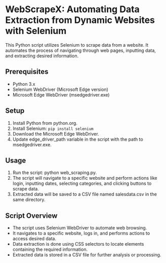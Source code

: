 # WebScrapeX: Automating Data Extraction from Dynamic Websites with Selenium

This Python script utilizes Selenium to scrape data from a website. It automates the process of navigating through web pages, inputting data, and extracting desired information.

## Prerequisites
- Python 3.x
- Selenium WebDriver (Microsoft Edge version)
- Microsoft Edge WebDriver (msedgedriver.exe)

## Setup
1. Install Python from python.org.
2. Install Selenium: `pip install selenium`
3. Download the Microsoft Edge WebDriver.
4. Update edge_driver_path variable in the script with the path to msedgedriver.exe.

## Usage
1. Run the script: python web_scraping.py.
2. The script will navigate to a specific website and perform actions like login, inputting dates, selecting categories, and clicking buttons to scrape data.
3. Extracted data will be saved to a CSV file named salesdata.csv in the same directory.

## Script Overview
- The script uses Selenium WebDriver to automate web browsing.
- It navigates to a specific website, logs in, and performs actions to access desired data.
- Data extraction is done using CSS selectors to locate elements containing the required information.
- Extracted data is stored in a CSV file for further analysis or processing.
